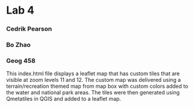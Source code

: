 # Lab 4
### Cedrik Pearson
### Bo Zhao
### Geog 458

This index.html file displays a leaflet map that has custom tiles that are visible at zoom levels 11 and 12. The custom map was delivered using a terrain/recreation themed map from map box with custom colors added to the water and national park areas. The tiles were then generated using Qmetatiles in QGIS and added to a leaflet map. 
